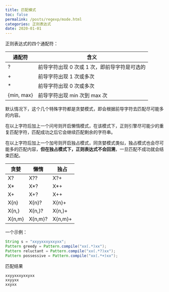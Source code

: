 ```yaml
---
title: 匹配模式
toc: false
permalink: /posts/regexp/mode.html
categories: 正则表达式
date: 2020-01-01
---
```


正则表达式的四个通配符：

| 通配符     | 含义                                         |
| ---------- | -------------------------------------------- |
| ?          | 前导字符出现 0 次或 1 次，即前导字符是可选的 |
| +          | 前导字符出现 1 次或多次                      |
| *          | 前导字符出现 0 次或多次                      |
| {min, max} | 前导字符出现 min 次到 max 次                 |

默认情况下，这个几个特殊字符都是贪婪模式，即会根据前导字符去匹配尽可能多的内容。

在以上字符后加上一个问号则开启懒惰模式，在该模式下，正则引擎尽可能少的重复匹配字符，匹配成功之后它会继续匹配剩余的字符串。

在以上字符后加上一个加号则开启独占模式，同贪婪模式类似，独占模式也会尽可能多的匹配内容，**但在独占模式下，正则表达式不会回溯**，一旦匹配不成功就会结束匹配。

| 贪婪   | 懒惰    | 独占    |
| ------ | ------- | ------- |
| X?     | X??     | X?+     |
| X\*    | X\*?    | X\*+    |
| X+     | X+?     | X++     |
| X{n}   | X{n}?   | X{n}+   |
| X{n,}  | X{n,}?  | X{n,}+  |
| X{n,m} | X{n,m}? | X{n,m}+ |

一个示例：

```java
String s = "xxyyxxxyxxyxx";  
Pattern greedy = Pattern.compile("xx(.*)xx");  
Pattern reluctant = Pattern.compile("xx(.*?)xx");  
Pattern possessive = Pattern.compile("xx(.*+)xx");
```

匹配结果

```text
xxyyxxxyxxyxx
xxyyxx
xxyxx
```
